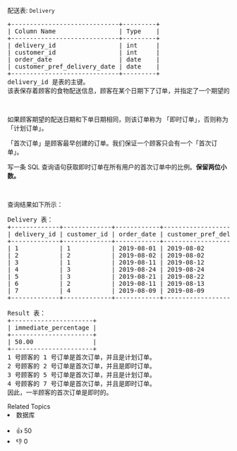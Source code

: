 <p>配送表: <code>Delivery</code></p>

<pre>+-----------------------------+---------+
| Column Name                 | Type    |
+-----------------------------+---------+
| delivery_id                 | int     |
| customer_id                 | int     |
| order_date                  | date    |
| customer_pref_delivery_date | date    |
+-----------------------------+---------+
delivery_id 是表的主键。
该表保存着顾客的食物配送信息，顾客在某个日期下了订单，并指定了一个期望的配送日期（和下单日期相同或者在那之后）。
</pre>

<p>&nbsp;</p>

<p>如果顾客期望的配送日期和下单日期相同，则该订单称为 「即时订单」，否则称为「计划订单」。</p>

<p>「首次订单」是顾客最早创建的订单。我们保证一个顾客只会有一个「首次订单」。</p>

<p>写一条 SQL 查询语句获取即时订单在所有用户的首次订单中的比例。<strong>保留两位小数。</strong></p>

<p>&nbsp;</p>

<p>查询结果如下所示：</p>

<pre>Delivery 表：
+-------------+-------------+------------+-----------------------------+
| delivery_id | customer_id | order_date | customer_pref_delivery_date |
+-------------+-------------+------------+-----------------------------+
| 1           | 1           | 2019-08-01 | 2019-08-02                  |
| 2           | 2           | 2019-08-02 | 2019-08-02                  |
| 3           | 1           | 2019-08-11 | 2019-08-12                  |
| 4           | 3           | 2019-08-24 | 2019-08-24                  |
| 5           | 3           | 2019-08-21 | 2019-08-22                  |
| 6           | 2           | 2019-08-11 | 2019-08-13                  |
| 7           | 4           | 2019-08-09 | 2019-08-09                  |
+-------------+-------------+------------+-----------------------------+

Result 表：
+----------------------+
| immediate_percentage |
+----------------------+
| 50.00                |
+----------------------+
1 号顾客的 1 号订单是首次订单，并且是计划订单。
2 号顾客的 2 号订单是首次订单，并且是即时订单。
3 号顾客的 5 号订单是首次订单，并且是计划订单。
4 号顾客的 7 号订单是首次订单，并且是即时订单。
因此，一半顾客的首次订单是即时的。
</pre>

<div><div>Related Topics</div><div><li>数据库</li></div></div><br><div><li>👍 50</li><li>👎 0</li></div>